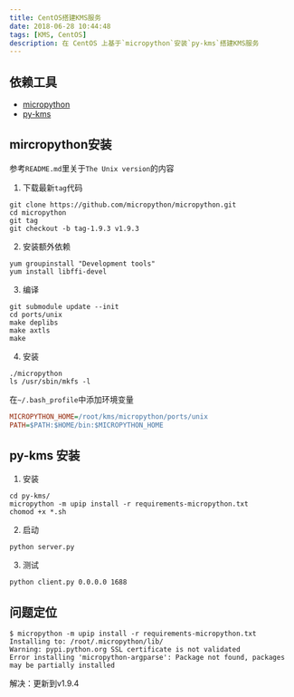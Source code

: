 ```yaml
---
title: CentOS搭建KMS服务
date: 2018-06-28 10:44:48
tags: [KMS, CentOS]
description: 在 CentOS 上基于`micropython`安装`py-kms`搭建KMS服务
---
```


## 依赖工具

* [micropython](https://github.com/micropython/micropython.git)
* [py-kms](https://github.com/ThunderEX/py-kms.git)

## mircropython安装

参考`README.md`里关于`The Unix version`的内容

1. 下载最新`tag`代码

```shell
git clone https://github.com/micropython/micropython.git
cd micropython
git tag
git checkout -b tag-1.9.3 v1.9.3
```

2. 安装额外依赖

```shell
yum groupinstall "Development tools"
yum install libffi-devel
```

3. 编译

```shell
git submodule update --init
cd ports/unix
make deplibs
make axtls
make
```

4. 安装

```shell
./micropython
ls /usr/sbin/mkfs -l
```

在`~/.bash_profile`中添加环境变量

```ini
MICROPYTHON_HOME=/root/kms/micropython/ports/unix
PATH=$PATH:$HOME/bin:$MICROPYTHON_HOME
```

## py-kms 安装

1. 安装

``` shell
cd py-kms/
micropython -m upip install -r requirements-micropython.txt
chomod +x *.sh
```

2. 启动

```shell
python server.py
```

3. 测试

```shell
python client.py 0.0.0.0 1688
```

## 问题定位

```shell
$ micropython -m upip install -r requirements-micropython.txt
Installing to: /root/.micropython/lib/
Warning: pypi.python.org SSL certificate is not validated
Error installing 'micropython-argparse': Package not found, packages may be partially installed
```

解决：更新到v1.9.4
